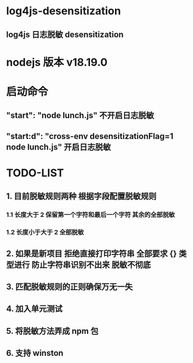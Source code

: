 # log4js-desensitization

## log4js 日志脱敏 desensitization

# nodejs 版本 v18.19.0

# 启动命令

## "start": "node lunch.js" 不开启日志脱敏

## "start:d": "cross-env desensitizationFlag=1 node lunch.js" 开启日志脱敏

# TODO-LIST

## 1. 目前脱敏规则两种 根据字段配置脱敏规则

### 1.1 长度大于 2 保留第一个字符和最后一个字符 其余的全部脱敏

### 1.2 长度小于大于 2 全部脱敏

## 2. 如果是新项目 拒绝直接打印字符串 全部要求 {} 类型进行 防止字符串识别不出来 脱敏不彻底

## 3. 匹配脱敏规则的正则确保万无一失

## 4. 加入单元测试

## 5. 将脱敏方法弄成 npm 包

## 6. 支持 winston
